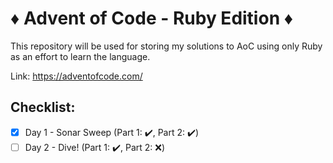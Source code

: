 # ♦️ Advent of Code - Ruby Edition ♦️

This repository will be used for storing my solutions to AoC using only Ruby as an effort to learn the language. 

Link: <https://adventofcode.com/>

## Checklist: 

- [x] Day 1 - Sonar Sweep       (Part 1: ✔️, Part 2: ✔️)
- [ ] Day 2 - Dive!             (Part 1: ✔️, Part 2: ❌)
